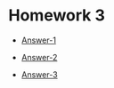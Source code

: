 # Homework 3

- [Answer-1](https://github.com/DanielMoreno58/kube-exercises-hw03/tree/master/hw-03/answer_exercise_1.md)
  
- [Answer-2](https://github.com/DanielMoreno58/kube-exercises-hw03/tree/master/hw-03/answer_exercise_2.md)

- [Answer-3](https://github.com/DanielMoreno58/kube-exercises-hw03/tree/master/hw-03/answer_exercise_3.md)
